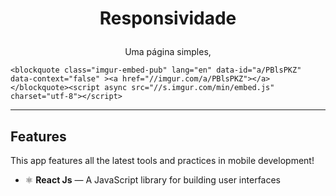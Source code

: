 <h1 align="center">

Responsividade
</h1>

<p align="center">Uma página simples, </p>


[//]: # (Add your gifs/images here:)
<div>
 
    <blockquote class="imgur-embed-pub" lang="en" data-id="a/PBlsPKZ" data-context="false" ><a href="//imgur.com/a/PBlsPKZ"></a></blockquote><script async src="//s.imgur.com/min/embed.js" charset="utf-8"></script>
           
</div>

<hr />

## Features
[//]: # (Add the features of your project here:)
This app features all the latest tools and practices in mobile development!

- ⚛️ **React Js** — A JavaScript library for building user interfaces
